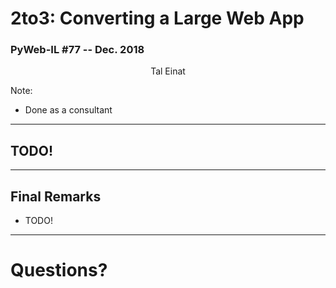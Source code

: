 # 2to3: Converting a Large Web App

### PyWeb-IL #77 -- Dec. 2018

<div style="text-align:center">
Tal Einat
</div>

Note:
- Done as a consultant

---

## TODO!

---

<!-- .element: class="auto-fragment" -->

## Final Remarks

-   TODO!

---

# Questions?
